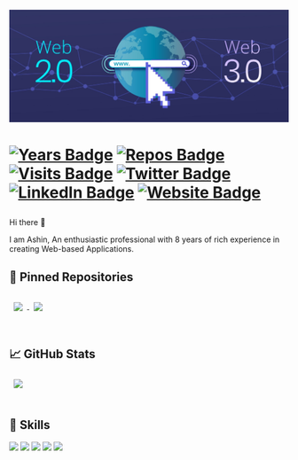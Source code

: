 [![ASHIN's GitHub Banner](./web3.jpg)](https://github.com/ashinkuniyil)

[<h1 align="">![Years Badge](https://badges.pufler.dev/years/ashinkuniyil)](https://github.com/ashinkuniyil)
[![Repos Badge](https://badges.pufler.dev/repos/ashinkuniyil)](https://github.com/ashinkuniyil)
[![Visits Badge](https://badges.pufler.dev/visits/ashinkuniyil/ashinkuniyil)](https://github.com/ashinkuniyil)
[![Twitter Badge](https://img.shields.io/badge/Twitter-Profile-informational?style=flat&logo=twitter&logoColor=white&color=1CA2F1)](https://twitter.com/ashinkuniyil)
[![LinkedIn Badge](https://img.shields.io/badge/LinkedIn-Profile-informational?style=flat&logo=linkedin&logoColor=white&color=0D76A8)](https://www.linkedin.com/in/ashinkuniyil/)
[![Website Badge](https://img.shields.io/website?url=http%3A%2F%2Fashin.kuniyil.me)](http://www.ashin.kuniyil.me)
 </h1>
 
Hi there 👋

I am Ashin, An enthusiastic professional with 8 years of rich experience in creating Web-based Applications.

## 📌 Pinned Repositories

<a href="https://github.com/ashinkuniyil/findDoctor">
  <img align="center" style="margin:1rem 0.5rem" src="https://github-readme-stats.vercel.app/api/pin/?username=ashinkuniyil&repo=findDoctor&title_color=ffffff&text_color=c9cacc&icon_color=4AB197&bg_color=000000" />
</a>
<a href="https://github.com/ashinkuniyil/rss-feed-to-video-nodeJs">
  <img align="center" style="margin:1rem 0.5rem" src="https://github-readme-stats.vercel.app/api/pin/?username=ashinkuniyil&repo=rss-feed-to-video-nodeJs&title_color=ffffff&text_color=c9cacc&icon_color=4AB197&bg_color=000000" />
</a>

<br>
<br>

## &#x1f4c8; GitHub Stats

<a href="https://github.com/ashinkuniyil">
  <img align="center" style="margin:0.5rem" src="https://github-readme-stats.vercel.app/api/top-langs/?username=ashinkuniyil&hide=html,css&title_color=ffffff&text_color=c9cacc&icon_color=4AB197&bg_color=000000" />
</a>
<br>
<br>

## 💼 Skills

![](https://img.shields.io/badge/React-informational?style=flat&logo=react&logoColor=white)
![](https://img.shields.io/badge/Angular-informational?style=flat&logo=angular&logoColor=white&color=red)
![](https://img.shields.io/badge/Nodejs-informational?style=flat&logo=Node.js&logoColor=white&color=green)
![](https://img.shields.io/badge/ExpressJs-informational?style=flat&logo=Express&logoColor=white&color=green)
![](https://img.shields.io/badge/MongoDB-informational?style=flat&logo=MongoDb&logoColor=white&color=green)

